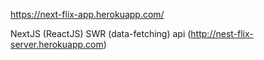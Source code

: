 https://next-flix-app.herokuapp.com/

NextJS (ReactJS)
SWR (data-fetching)
api (http://nest-flix-server.herokuapp.com)
